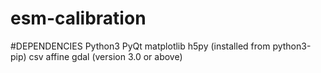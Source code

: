 # esm-calibration


#DEPENDENCIES
Python3
PyQt
matplotlib
h5py (installed from python3-pip)
csv
affine
gdal (version 3.0 or above)
